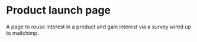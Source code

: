 # Product launch page

A page to rouse interest in a product and gain interest via a survey wired up to mailchimp.
